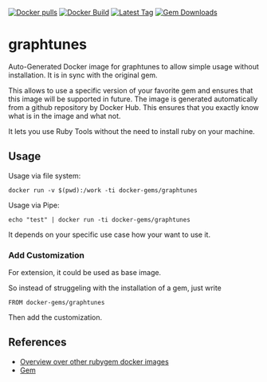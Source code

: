 [![Docker pulls](https://img.shields.io/docker/pulls/rubygem/graphtunes.svg)](https://hub.docker.com/r/rubygem/graphtunes/)
[![Docker Build](https://img.shields.io/docker/automated/rubygem/graphtunes.svg)](https://hub.docker.com/r/rubygem/graphtunes/)
[![Latest Tag](https://img.shields.io/github/tag/docker-rubygem/graphtunes.svg)](https://hub.docker.com/r/rubygem/graphtunes/)
[![Gem Downloads](https://img.shields.io/gem/dt/graphtunes.svg)](https://rubygems.org/gems/graphtunes/)
# graphtunes

Auto-Generated Docker image for graphtunes to allow simple usage without installation.
It is in sync with the original gem.

This allows to use a specific version of your favorite gem and ensures that this image will be supported in future.
The image is generated automatically from a github repository by Docker Hub.
This ensures that you exactly know what is in the image and what not.

It lets you use Ruby Tools without the need to install ruby on your machine.

## Usage

Usage via file system:

`docker run -v $(pwd):/work -ti docker-gems/graphtunes`

Usage via Pipe:

`echo "test" | docker run -ti docker-gems/graphtunes`

It depends on your specific use case how your want to use it.

### Add Customization

For extension, it could be used as base image.

So instead of struggeling with the installation of a gem, just write

`FROM docker-gems/graphtunes`

Then add the customization.

## References

 - [Overview over other rubygem docker images](https://github.com/thinkbot/docker-rubygem)
 - [Gem](https://rubygems.org/gems/graphtunes/)

